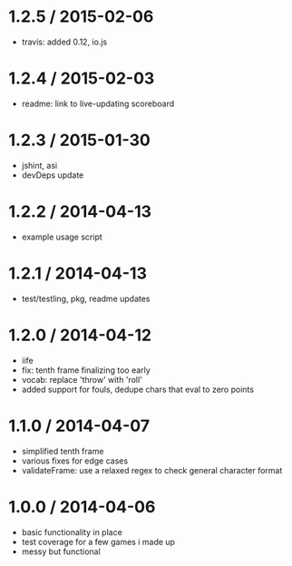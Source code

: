 
1.2.5 / 2015-02-06
==================

  * travis: added 0.12, io.js

1.2.4 / 2015-02-03
==================

  * readme: link to live-updating scoreboard

1.2.3 / 2015-01-30
==================

  * jshint, asi
  * devDeps update

1.2.2 / 2014-04-13
==================

  * example usage script

1.2.1 / 2014-04-13
==================

 * test/testling, pkg, readme updates

1.2.0 / 2014-04-12
==================

 * iife
 * fix: tenth frame finalizing too early
 * vocab: replace 'throw' with 'roll'
 * added support for fouls, dedupe chars that eval to zero points

1.1.0 / 2014-04-07
==================

 * simplified tenth frame
 * various fixes for edge cases
 * validateFrame: use a relaxed regex to check general character format

1.0.0 / 2014-04-06
==================

 * basic functionality in place
 * test coverage for a few games i made up
 * messy but functional
